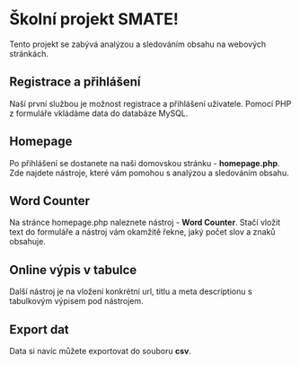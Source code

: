 # Školní projekt SMATE!

Tento projekt se zabývá analýzou a sledováním obsahu na webových stránkách. 

## Registrace a přihlášení

Naší první službou je možnost registrace a přihlášení uživatele. Pomocí PHP z formuláře vkládáme data do databáze MySQL.

## Homepage

Po přihlášení se dostanete na naši domovskou stránku - **homepage.php**. Zde najdete nástroje, které vám pomohou s analýzou a sledováním obsahu.

## Word Counter

Na stránce homepage.php naleznete nástroj - **Word Counter**. Stačí vložit text do formuláře a nástroj vám okamžitě řekne, jaký počet slov a znaků obsahuje. 

## Online výpis v tabulce

Další nástroj je na vložení konkrétní url, titlu a meta descriptionu s tabulkovým výpisem pod nástrojem.

## Export dat

Data si navíc můžete exportovat do souboru **csv**.
